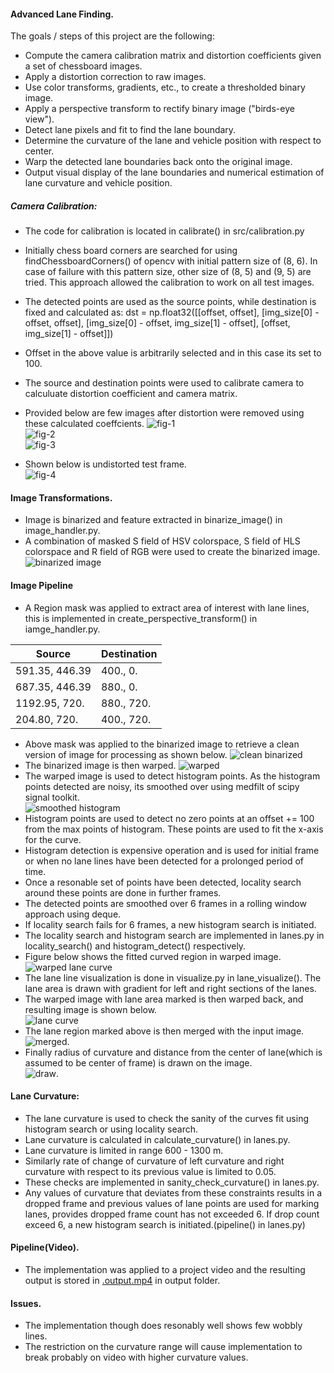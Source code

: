 #### Advanced Lane Finding.

The goals / steps of this project are the following:
- Compute the camera calibration matrix and distortion coefficients given a set of chessboard images.
- Apply a distortion correction to raw images.
- Use color transforms, gradients, etc., to create a thresholded binary image.
- Apply a perspective transform to rectify binary image ("birds-eye view").
- Detect lane pixels and fit to find the lane boundary.
- Determine the curvature of the lane and vehicle position with respect to center.
- Warp the detected lane boundaries back onto the original image.
- Output visual display of the lane boundaries and numerical estimation of lane curvature and vehicle position.

##### Camera Calibration:
- The code for calibration is located in calibrate() in src/calibration.py
- Initially chess board corners are searched for using findChessboardCorners() of opencv with initial pattern size of (8, 6). In case of failure with this pattern size, other size of (8, 5) and (9, 5) are tried. This approach allowed the calibration to work on all test images.
- The detected points are used as the source points, while destination is fixed and calculated as:
				dst = np.float32([[offset, offset], [img_size[0] - offset,
                              offset], [img_size[0] - offset, img_size[1] - offset], [offset, img_size[1] - offset]])
                              
- Offset in the above value is arbitrarily selected and in this case its set to 100.
- The source and destination points were used to calibrate camera to calculuate distortion coefficient and camera matrix.
- Provided below are few images after distortion were removed using these calculated coeffcients.
![fig-1](./calibrated_images/figure_1.png)  
![fig-2](./calibrated_images/figure_1-1.png)  
![fig-3](./calibrated_images/figure_1-2.png)  

- Shown below is undistorted test frame.  
![fig-4](./calibrated_images/test_frame.png) 

#### Image Transformations.
- Image is binarized and feature extracted in binarize_image() in image_handler.py.
- A combination of masked S field of HSV colorspace, S field of HLS colorspace and R field of RGB were used to create the binarized image.   
![binarized image](./output/binarized_image.png)

#### Image Pipeline
- A Region mask was applied to extract area of interest with lane lines, this is implemented in create_perspective_transform() in iamge_handler.py.  

| Source  |Destination   |
|---|---|
|  591.35,   446.39  | 400.,    0.  |
|   687.35,   446.39 |  880.,    0.  |
|  1192.95,   720. | 880.,  720.  |
|  204.80,   720. |  400.,  720. |  

- Above mask was applied to the binarized image to retrieve a clean version of image for processing as shown below.
![clean binarized](./output/Masked_Image.png)  
- The binarized image is then warped.
![warped](./output/Perspective_masked.png)  
- The warped image is used to detect histogram points. As the histogram points detected are noisy, its smoothed over using medfilt of scipy signal toolkit.  
![smoothed histogram](./output/Histogram.png)
- Histogram points are used to detect no zero points at an offset += 100 from the max points of histogram. These points are used to fit the x-axis for the curve.
- Histogram detection is expensive operation and is used for initial frame or when no lane lines have been detected for a prolonged period of time. 
- Once a resonable set of points have been detected, locality search around these points are done in further frames.
- The detected points are smoothed over 6 frames in a rolling window approach using deque.
- If locality search fails for 6 frames, a new histogram search is initiated.
- The locality search and histogram search are implemented in lanes.py in locality_search() and histogram_detect() respectively.
- Figure below shows the fitted curved region in warped image. 
![warped lane curve](./output/lane_line_unwarped.png)  
- The lane line visualization is done in visualize.py in lane_visualize(). The lane area is drawn with gradient for left and right sections of the lanes.
- The warped image with lane area marked is then warped back, and resulting image is shown below.  
![lane curve](./output/lane_line_warped.png)
- The lane region marked above is then merged with the input image.
![merged](./output/lane_line_rendered.png).
- Finally radius of curvature and distance from the center of lane(which is assumed to be center of frame) is drawn on the image.  
![draw](./output/finaLrendered.png).

#### Lane Curvature:
- The lane curvature is used to check the sanity of the curves fit using histogram search or using locality search.
- Lane curvature is calculated in calculate_curvature() in lanes.py.
- Lane curvature is limited in range 600 - 1300 m.
- Similarly rate of change of curvature of left curvature and right curvature with respect to its previous value is limited to 0.05.
- These checks are implemented in sanity_check_curvature() in lanes.py.
- Any values of curvature that deviates from these constraints results in a dropped frame and previous values of lane points are used for marking lanes, provides dropped frame count has not exceeded 6. If drop count exceed 6, a new histogram search is initiated.(pipeline() in lanes.py)

#### Pipeline(Video).
- The implementation was applied to a project video and the resulting output is stored in [.output.mp4](./output/output.mp4) in output folder.

#### Issues.
- The implementation though does resonably well shows few wobbly lines.
- The restriction on the curvature range will cause implementation to break probably on video with higher curvature values.
